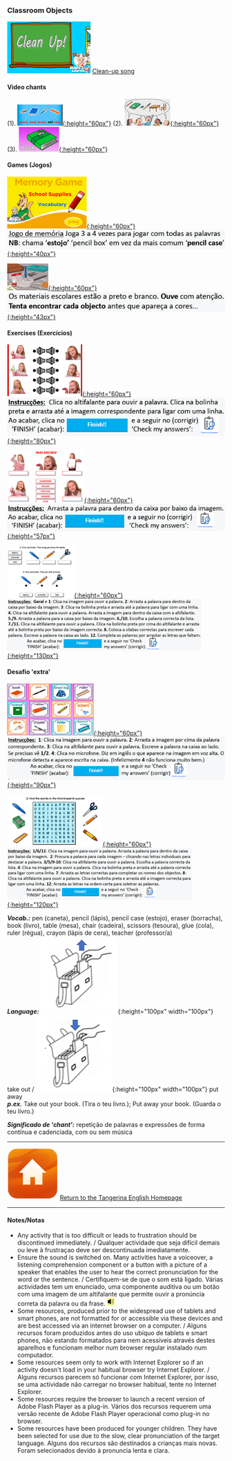 <head>
<!-- Global site tag (gtag.js) - Google Analytics -->
<script async src="https://www.googletagmanager.com/gtag/js?id=UA-160613202-2"></script>
<script>
  window.dataLayer = window.dataLayer || [];
  function gtag(){dataLayer.push(arguments);}
  gtag('js', new Date());

  gtag('config', 'UA-160613202-2');
</script>
</head>

### Classroom Objects  
[![clean](/images/clean.png)](https://www.youtube.com/watch?v=RmNCryV6G_M "glue (cola), pencil (lápis), crayon (lápis de cera), pencil case (estojo), ruler (régua), book (livro)") [Clean-up song](https://www.youtube.com/watch?v=RmNCryV6G_M "glue (cola), pencil (lápis), crayon (lápis de cera), pencil case (estojo), ruler (régua), book (livro)")

#### Video chants
(1). [![pbbr](/images/pbbr.PNG){:height="60px"}](https://www.youtube.com/watch?v=MuoJnFq9JwE "pencil (lápis), book (livro), brush (pincel), ruler (régua)") (2). [![kbss](/images/kbss.PNG){:height="60px"}](https://www.youtube.com/watch?v=3Ita5SaY4_4 "pencil (lápis), book (livro), eraser (borracha), pen (caneta), table (mesa), chair (cadeira)") (3). [![mlss](/images/mlss.PNG){:height="60px"}](https://www.youtube.com/watch?v=g7kK989HiRQ "book (livro), chair (cadeira), desk (secretária), pencil case (estojo), pen (caneta), ruler (régua), pencil (lápis), eraser (borracha), clock (relógio), crayon (lápis de cera), scissors (tesoura), sharpener (afiador), stapler (agrafador), teacher (professor/a)")

<!---(2). [![weco](/images/weco.PNG){:height="60px"}](https://www.youtube.com/watch?v=fi0Qe-OLUCM) [Watch the video story.](https://www.youtube.com/watch?v=fi0Qe-OLUCM)-->

<!---(2). [![weco](/images/weco.PNG)](https://www.youtube.com/watch?v=fi0Qe-OLUCM) [Watch the video story.](https://www.youtube.com/watch?v=fi0Qe-OLUCM)-->

#### Games (Jogos)  
[![ssme2](/images/ssme2.PNG){:height="60px"}](https://www.eslgamesplus.com/school-supplies-stationery-vocabulary-esl-memory-game-easy/) [![ssme2b](/images/ssme2b.PNG){:height="40px"}](https://www.eslgamesplus.com/school-supplies-stationery-vocabulary-esl-memory-game-easy/ "pen (caneta), pencil (lápis), pencil box (caixa de lápis=estojo), book (livro), eraser (borracha), ruler (régua), sharpener (afiador)")  

[![find](/images/find.PNG){:height="60px"}](https://www.youtube.com/watch?v=4XvIMPpqPKc) [![findb](/images/findb.PNG){:height="43px"}](https://www.youtube.com/watch?v=4XvIMPpqPKc)  
<!--Listen. Find the object before it appears in colour.-->  

<!---* [![ssme3](/images/ssme3.PNG)](https://www.eslgamesplus.com/school-supplies-stationery-vocabulary-esl-memory-game-beginners/) [Game 2](https://www.eslgamesplus.com/school-supplies-stationery-vocabulary-esl-memory-game-beginners/ "glue (cola), stapler (agrafador), tape (fita cola), school bag (mochila/saco de escola), crayon (lápis de cera), triangle (triângulo), protractor (), calculator (calculador), paper (folha de papel), scissors (tesoura), notebook (caderno)")  
Play three or four times to use all the words.  
Joga três ou quatro vezes para usar todas as palavras.-->

#### Exercises (Exercícios)
[![colvwk1](/images/colvwk1.PNG){:height="60px"}](https://www.liveworksheets.com/worksheets/en/English_as_a_Second_Language_(ESL)/Classroom_objects/Classroom_objects_(listen_and_join)_ku35271nz) [![colvwk1b](/images/colvwk1b.PNG){:height="80px"}](https://www.liveworksheets.com/worksheets/en/English_as_a_Second_Language_(ESL)/Classroom_objects/Classroom_objects_(listen_and_join)_ku35271nz)   
<!---[Compreensão do oral/'Listening'](https://www.liveworksheets.com/worksheets/en/English_as_a_Second_Language_(ESL)/Classroom_objects/Classroom_objects_(listen_and_join)_ku35271nz)-->  

[![colvwk2](/images/colvwk2.PNG){:height="60px"}](https://www.liveworksheets.com/worksheets/en/English_as_a_Second_Language_(ESL)/Classroom_objects/Classroom_objects_(drag_and_drop)_ya35264kt) [![colvwk2b](/images/colvwk2b.PNG){:height="57px"}](https://www.liveworksheets.com/worksheets/en/English_as_a_Second_Language_(ESL)/Classroom_objects/Classroom_objects_(drag_and_drop)_ya35264kt)  
<!---[Leitura/reading](https://www.liveworksheets.com/worksheets/en/English_as_a_Second_Language_(ESL)/Classroom_objects/Classroom_objects_(drag_and_drop)_ya35264kt)-->  

[![colvwk3](/images/colvwk3.PNG){:height="60px"}](https://www.liveworksheets.com/worksheets/en/English_as_a_Second_Language_(ESL)/Classroom_objects/Classroom_objects_hq35966pv) [![colvwk3b](/images/colvwk3b.PNG){:height="130px"}](https://www.liveworksheets.com/worksheets/en/English_as_a_Second_Language_(ESL)/Classroom_objects/Classroom_objects_hq35966pv)  
<!---[Listening/leitura/escrita](https://www.liveworksheets.com/worksheets/en/English_as_a_Second_Language_(ESL)/Classroom_objects/Classroom_objects_hq35966pv)-->  

#### Desafio 'extra'
[![colvwk4](/images/colvwk4.PNG){:height="60px"}](https://www.liveworksheets.com/worksheets/en/English_as_a_Second_Language_(ESL)/Classroom_objects/School_Supplies_(drag_and_drop,_listen,_write,_speak)_jn362lz) [![colvwk4b](/images/colvwk4b.PNG){:height="90px"}](https://www.liveworksheets.com/worksheets/en/English_as_a_Second_Language_(ESL)/Classroom_objects/School_Supplies_(drag_and_drop,_listen,_write,_speak)_jn362lz)  
<!--[Listening/leitura/escrita/oral](https://www.liveworksheets.com/worksheets/en/English_as_a_Second_Language_(ESL)/Classroom_objects/School_Supplies_(drag_and_drop,_listen,_write,_speak)_jn362lz)-->  

[![colvwk5](/images/colvwk5.PNG){:height="60px"}](https://www.liveworksheets.com/worksheets/en/English_as_a_Second_Language_(ESL)/Classroom_objects/Classroom_objects_2_ip35990da)  [![colvwk5b](/images/colvwk5b.PNG){:height="120px"}](https://www.liveworksheets.com/worksheets/en/English_as_a_Second_Language_(ESL)/Classroom_objects/Classroom_objects_2_ip35990da)   
<!--[Listening/leitura/escrita](https://www.liveworksheets.com/worksheets/en/English_as_a_Second_Language_(ESL)/Classroom_objects/Classroom_objects_2_ip35990da)-->  

<!--*REMEMBER* - There's no rush - it doesn't matter how long it takes you to find the pairs.  
*LEMBRA-TE* - Não há pressa - não tem importância o tempo que demoras a encontrar os pares. 

3. Match the words to the pictures: [Part one:](https://learnenglishkids.britishcouncil.org/en/word-games/school-things-1) [![bcss1](/images/bcss1.png)](https://learnenglishkids.britishcouncil.org/en/word-games/school-things-1)[Part two:](https://learnenglishkids.britishcouncil.org/en/word-games/school-things-2) [![bcss2](/images/bcss2.PNG)](https://learnenglishkids.britishcouncil.org/en/word-games/school-things-2)
4. Optional extra challenges / Desafios extras opcionais:  
Do you know your classroom objects and you need an extra challenge? / Já sabes os objectos da sala de aula e precisas de mais um desafio?
* Play the [‘questions’](http://www.mes-games.com/classroom1.phpd) [![tcss](/images/tcss.PNG)](http://www.mes-games.com/classroom1.phpd) and [‘spelling’](http://www.mes-games.com/classroom1.phpd) [![sssp](/images/sssp.PNG)](http://www.mes-games.com/classroom1.phpd) games:/
Joga os jogos: [‘questions’ e ‘spelling’](http://www.mes-games.com/classroom1.phpd)
* [Word search:](https://www.freddiesville.com/games/school-materials-vocabulary-word-search-puzzle-online/) [![cows](/images/cows.PNG)](https://www.freddiesville.com/games/school-materials-vocabulary-word-search-puzzle-online/)
* [Crossword puzzle:](https://www.freddiesville.com/games/school-supplies-vocabulary-crossword-puzzle-online/) [![cocw](/images/cocw.PNG)](https://www.freddiesville.com/games/school-supplies-vocabulary-crossword-puzzle-online/)-->  

***Vocab.:*** pen (caneta), pencil (lápis), pencil case (estojo), eraser (borracha), book (livro), table (mesa), chair (cadeira), scissors (tesoura), glue (cola), ruler (régua), crayon (lápis de cera), teacher (professor/a)  
***Language:*** ![t_out](/images/t_out.gif){:height="100px" width="100px"} take out / ![p_away](/images/p_away.gif){:height="100px" width="100px"} put away  
***p.ex.*** Take out your book. (Tira o teu livro.); Put away your book. (Guarda o teu livro.)  

***Significado de 'chant':*** repetição de palavras e expressões de forma contínua e cadenciada, com ou sem música  

***
[![home](/images/home.PNG)](https://english-homework.github.io/KidooLand) [Return to the Tangerina English Homepage](https://english-homework.github.io/KidooLand)

***


#### Notes/Notas
* Any activity that is too difficult or leads to frustration should be discontinued immediately. / Qualquer actividade que seja difícil demais ou leve à frustraçao deve ser descontinuada imediatamente.
* Ensure the sound is switched on. Many activities have a voiceover, a listening comprehension component or a button with a picture of a speaker that enables the user to hear the correct pronunciation for the word or the sentence. / Certifiquem-se de que o som está ligado. Várias actividades tem um enunciado, uma componente auditiva ou um botão com uma imagem de um altifalante que permite ouvir a pronúncia correta da palavra ou da frase. ![spkr2](/images/spkr2.PNG)
* Some resources, produced prior to the widespread use of tablets and smart phones, are not formatted for or accessible via these devices and are best accessed via an internet browser on a computer. / Alguns recursos foram produzidos antes do uso ubíquo de tablets e smart phones, não estando formatados para nem acessíveis através destes aparelhos e funcionam melhor num browser regular instalado num computador.
* Some resources seem only to work with Internet Explorer so if an activity doesn't load in your habitual browser try Internet Explorer. / Alguns recursos parecem só funcionar com Internet Explorer, por isso, se uma actividade não carregar no browser habitual, tente no Internet Explorer.
* Some resources require the browser to launch a recent version of Adobe Flash Player as a plug-in. Vários dos recursos requerem uma versão recente de Adobe Flash Player operacional como plug-in no browser.
* Some resources have been produced for younger children. They have been selected for use due to the slow, clear pronunciation of the target language. Alguns dos recursos são destinados a crianças mais novas. Foram selecionados devido à pronuncia lenta e clara.
